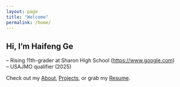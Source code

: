 ```yaml
---
layout: page
title: "Welcome"
permalink: /home/
---
```


## Hi, I’m Haifeng Ge  
– Rising 11th-grader at Sharon High School (https://www.google.com)  
– USAJMO qualifier (2025)  

Check out my [About](/about), [Projects](/projects), or grab my [Resume](/HaifengGeCV.pdf).
